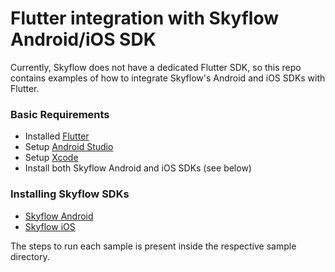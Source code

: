 # Flutter integration with Skyflow Android/iOS SDK
Currently, Skyflow does not have a dedicated Flutter SDK, so this repo contains examples of how to integrate Skyflow's Android and iOS SDKs with Flutter.

### Basic Requirements
- Installed <a href="https://flutter.dev/docs/get-started/install" target="_blank">Flutter</a>
- Setup <a href="https://flutter.dev/docs/get-started/editor?tab=androidstudio" target="_blank">Android Studio</a>
- Setup <a href="https://flutter.dev/docs/get-started/install/macos#install-xcode" target="_blank">Xcode</a>
- Install both Skyflow Android and iOS SDKs (see below)

### Installing Skyflow SDKs
- <a href = "https://github.com/skyflowapi/skyflow-android#installing-skyflow-android" target="_blank">Skyflow Android</a>
- <a href="https://github.com/skyflowapi/skyflow-iOS#installing-skyflow-ios" target="_blank">Skyflow iOS</a>


The steps to run each sample is present inside the respective sample directory.
